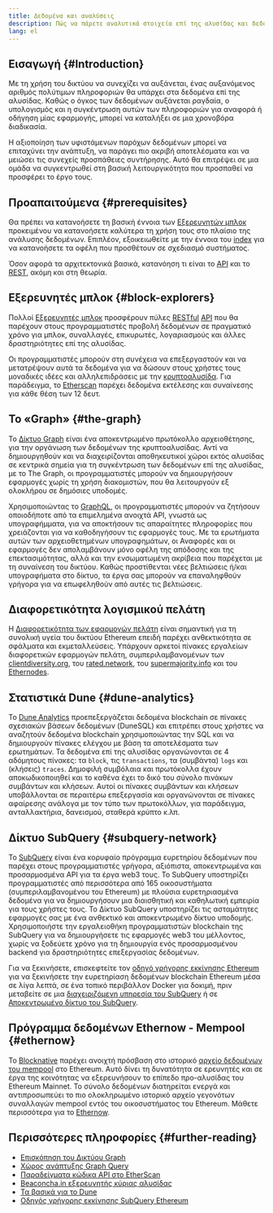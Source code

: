 ```yaml
---
title: Δεδομένα και αναλύσεις
description: Πώς να πάρετε αναλυτικά στοιχεία επί της αλυσίδας και δεδομένα, για χρήση με τις εφαρμογές σας
lang: el
---
```


## Εισαγωγή {#Introduction}

Με τη χρήση του δικτύου να συνεχίζει να αυξάνεται, ένας αυξανόμενος αριθμός πολύτιμων πληροφοριών θα υπάρχει στα δεδομένα επί της αλυσίδας. Καθώς ο όγκος των δεδομένων αυξάνεται ραγδαία, ο υπολογισμός και η συγκέντρωση αυτών των πληροφοριών για αναφορά ή οδήγηση μίας εφαρμογής, μπορεί να καταλήξει σε μια χρονοβόρα διαδικασία.

Η αξιοποίηση των υφιστάμενων παρόχων δεδομένων μπορεί να επιταχύνει την ανάπτυξη, να παράγει πιο ακριβή αποτελέσματα και να μειώσει τις συνεχείς προσπάθειες συντήρησης. Αυτό θα επιτρέψει σε μια ομάδα να συγκεντρωθεί στη βασική λειτουργικότητα που προσπαθεί να προσφέρει το έργο τους.

## Προαπαιτούμενα {#prerequisites}

Θα πρέπει να κατανοήσετε τη βασική έννοια των [Εξερευνητών μπλοκ](/developers/docs/data-and-analytics/block-explorers/) προκειμένου να κατανοήσετε καλύτερα τη χρήση τους στο πλαίσιο της ανάλυσης δεδομένων. Επιπλέον, εξοικειωθείτε με την έννοια του [index](/glossary/#index) για να κατανοήσετε τα οφέλη που προσθέτουν σε σχεδιασμό συστήματος.

Όσον αφορά τα αρχιτεκτονικά βασικά, κατανόηση τι είναι το [API](https://www.wikipedia.org/wiki/API) και το [REST](https://www.wikipedia.org/wiki/Representational_state_transfer), ακόμη και στη θεωρία.

## Εξερευνητές μπλοκ {#block-explorers}

Πολλοί [Εξερευνητές μπλοκ](/developers/docs/data-and-analytics/block-explorers/) προσφέρουν πύλες [RESTful](https://www.wikipedia.org/wiki/Representational_state_transfer) [API](https://www.wikipedia.org/wiki/API) που θα παρέχουν στους προγραμματιστές προβολή δεδομένων σε πραγματικό χρόνο για μπλοκ, συναλλαγές, επικυρωτές, λογαριασμούς και άλλες δραστηριότητες επί της αλυσίδας.

Οι προγραμματιστές μπορούν στη συνέχεια να επεξεργαστούν και να μετατρέψουν αυτά τα δεδομένα για να δώσουν στους χρήστες τους μοναδικές ιδέες και αλληλεπιδράσεις με την [κρυπτοαλυσίδα](/glossary/#blockchain). Για παράδειγμα, το [Etherscan](https://etherscan.io) παρέχει δεδομένα εκτέλεσης και συναίνεσης για κάθε θέση των 12 δευτ.

## Το «Graph» {#the-graph}

Το [Δίκτυο Graph](https://thegraph.com/) είναι ένα αποκεντρωμένο πρωτόκολλο αρχειοθέτησης, για την οργάνωση των δεδομένων της κρυπτοαλυσίδας. Αντί να δημιουργηθούν και να διαχειρίζονται αποθηκευτικοί χώροι εκτός αλυσίδας σε κεντρικά σημεία για τη συγκέντρωση των δεδομένων επί της αλυσίδας, με το The Graph, οι προγραμματιστές μπορούν να δημιουργήσουν εφαρμογές χωρίς τη χρήση διακομιστών, που θα λειτουργούν εξ ολοκλήρου σε δημόσιες υποδομές.

Χρησιμοποιώντας το [GraphQL](https://graphql.org/), οι προγραμματιστές μπορούν να ζητήσουν οποιοδήποτε από τα επιμελημένα ανοιχτά API, γνωστά ως υπογραφήμματα, για να αποκτήσουν τις απαραίτητες πληροφορίες που χρειάζονται για να καθοδηγήσουν τις εφαρμογές τους. Με τα ερωτήματα αυτών των αρχειοθετημένων υπογραφημάτων, οι Αναφορές και οι εφαρμογές δεν απολαμβάνουν μόνο οφέλη της απόδοσης και της επεκτασιμότητας, αλλά και την ενσωματωμένη ακρίβεια που παρέχεται με τη συναίνεση του δικτύου. Καθώς προστίθενται νέες βελτιώσεις ή/και υπογραφήματα στο δίκτυο, τα έργα σας μπορούν να επαναληφθούν γρήγορα για να επωφεληθούν από αυτές τις βελτιώσεις.

## Διαφορετικότητα λογισμικού πελάτη

Η [Διαφορετικότητα των εφαρμογών πελάτη](/developers/docs/nodes-and-clients/client-diversity/) είναι σημαντική για τη συνολική υγεία του δικτύου Ethereum επειδή παρέχει ανθεκτικότητα σε σφάλματα και εκμεταλλεύσεις. Υπάρχουν αρκετοί πίνακες εργαλείων διαφορετικών εφαρμογών πελάτη, συμπεριλαμβανομένων των [clientdiversity.org](https://clientdiversity.org/), του [rated.network](https://www.rated.network), του [supermajority.info](https://supermajority.info//) και του [Ethernodes](https://ethernodes.org/).

## Στατιστικά Dune {#dune-analytics}

Το [Dune Analytics](https://dune.com/) προεπεξεργάζεται δεδομένα blockchain σε πίνακες σχεσιακών βάσεων δεδομένων (DuneSQL) και επιτρέπει στους χρήστες να αναζητούν δεδομένα blockchain χρησιμοποιώντας την SQL και να δημιουργούν πίνακες ελέγχου με βάση τα αποτελέσματα των ερωτημάτων. Τα δεδομένα επί της αλυσίδας οργανώνονται σε 4 αδόμητους πίνακες: τα `block`, τις `transactions`, τα (συμβάντα) `logs` και (κλήσεις) `traces`. Δημοφιλή συμβόλαια και πρωτόκολλα έχουν αποκωδικοποιηθεί και το καθένα έχει το δικό του σύνολο πινάκων συμβάντων και κλήσεων. Αυτοί οι πίνακες συμβάντων και κλήσεων υποβάλλονται σε περαιτέρω επεξεργασία και οργανώνονται σε πίνακες αφαίρεσης ανάλογα με τον τύπο των πρωτοκόλλων, για παράδειγμα, ανταλλακτήρια, δανεισμού, σταθερά κρύπτο κ.λπ.

## Δίκτυο SubQuery {#subquery-network}

Το [SubQuery](https://subquery.network/) είναι ένα κορυφαίο πρόγραμμα ευρετηρίου δεδομένων που παρέχει στους προγραμματιστές γρήγορα, αξιόπιστα, αποκεντρωμένα και προσαρμοσμένα API για τα έργα web3 τους. Το SubQuery υποστηρίζει προγραμματιστές από περισσότερα από 165 οικοσυστήματα (συμπεριλαμβανομένου του Ethereum) με πλούσια ευρετηριασμένα δεδομένα για να δημιουργήσουν μια διαισθητική και καθηλωτική εμπειρία για τους χρήστες τους. Το Δίκτυο SubQuery υποστηρίζει τις ασταμάτητες εφαρμογές σας με ένα ανθεκτικό και αποκεντρωμένο δίκτυο υποδομής. Χρησιμοποιήστε την εργαλειοθήκη προγραμματιστών blockchain της SubQuery για να δημιουργήσετε τις εφαρμογές web3 του μέλλοντος, χωρίς να ξοδεύετε χρόνο για τη δημιουργία ενός προσαρμοσμένου backend για δραστηριότητες επεξεργασίας δεδομένων.

Για να ξεκινήσετε, επισκεφτείτε τον [οδηγό γρήγορης εκκίνησης Ethereum](https://academy.subquery.network/quickstart/quickstart_chains/ethereum-gravatar.html) για να ξεκινήσετε την ευρετηρίαση δεδομένων blockchain Ethereum μέσα σε λίγα λεπτά, σε ένα τοπικό περιβάλλον Docker για δοκιμή, πριν μεταβείτε σε μια [διαχειριζόμενη υπηρεσία του SubQuery](https://managedservice.subquery.network/) ή σε [Αποκεντρωμένο δίκτυο του SubQuery](https://app.subquery.network/dashboard).

## Πρόγραμμα δεδομένων Ethernow - Mempool {#ethernow}
Το [Blocknative](https://www.blocknative.com/) παρέχει ανοιχτή πρόσβαση στο ιστορικό [αρχείο δεδομένων του mempool](https://www.ethernow.xyz/mempool-data-archive) στο Ethereum. Αυτό δίνει τη δυνατότητα σε ερευνητές και σε έργα της κοινότητας να εξερευνήσουν το επίπεδο προ-αλυσίδας του Ethereum Mainnet. Το σύνολο δεδομένων διατηρείται ενεργά και αντιπροσωπεύει το πιο ολοκληρωμένο ιστορικό αρχείο γεγονότων συναλλαγών mempool εντός του οικοσυστήματος του Ethereum. Μάθετε περισσότερα για το [Ethernow](https://www.ethernow.xyz/).

## Περισσότερες πληροφορίες {#further-reading}

- [Επισκόπηση του Δικτύου Graph](https://thegraph.com/docs/en/about//)
- [Χώρος ανάπτυξης Graph Query](https://thegraph.com/explorer/subgraph/graphprotocol/graph-network-mainnet?version=current)
- [Παραδείγματα κώδικα API στο EtherScan](https://etherscan.io/apis#contracts)
- [Beaconcha.in εξερευνητής κύριας αλυσίδας](https://beaconcha.in)
- [Τα βασικά για το Dune](https://docs.dune.com/#dune-basics)
- [Οδηγός γρήγορης εκκίνησης SubQuery Ethereum](https://academy.subquery.network/indexer/quickstart/quickstart_chains/ethereum-gravatar.html)
